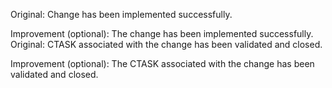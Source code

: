 Original: Change has been implemented successfully.

Improvement (optional): The change has been implemented successfully.
Original: CTASK associated with the change has been validated and closed.

Improvement (optional): The CTASK associated with the change has been validated and closed.
